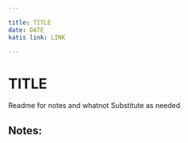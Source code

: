 ```yaml
---

title: TITLE
date: DATE
katis link: LINK

---
```


# TITLE

Readme for notes and whatnot
Substitute as needed

## Notes:


